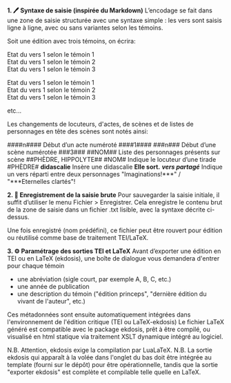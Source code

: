 **1. 🖊️ Syntaxe de saisie (inspirée du Markdown)**
L’encodage se fait dans une zone de saisie structurée avec une syntaxe simple : les vers sont saisis ligne à ligne, avec ou sans variantes selon les témoins.

Soit une édition avec trois témoins, on écrira:

Etat du vers 1 selon le témoin 1<br>
Etat du vers 1 selon le témoin 2<br>
Etat du vers 1 selon le témoin 3<br>

Etat du vers 1 selon le témoin 1<br>
Etat du vers 1 selon le témoin 2<br>
Etat du vers 1 selon le témoin 3<br>

etc...

Les changements de locuteurs, d'actes, de scènes et de listes de personnages en tête des scènes sont notés ainsi:

####n####	Début d’un acte numéroté	####1####
###n###	Début d’une scène numérotée	###3###
##NOM##	Liste des personnages présents sur scène	##PHÈDRE, HIPPOLYTE##
#NOM#	Indique le locuteur d’une tirade	#PHÈDRE#
**didascalie**	Insère une didascalie	**Elle sort.**
***vers partagé***	Indique un vers réparti entre deux personnages	"Imaginations!***" / "***Eternelles clartés"!


**2. 💾 Enregistrement de la saisie brute**
Pour sauvegarder la saisie initiale, il suffit d’utiliser le menu Fichier > Enregistrer.
Cela enregistre le contenu brut de la zone de saisie dans un fichier .txt lisible, avec la syntaxe décrite ci-dessus.

Une fois enregistré (nom prédéfini), ce fichier peut être rouvert pour édition ou réutilisé comme base de traitement TEI/LaTeX.

**3. ⚙️ Paramétrage des sorties TEI et LaTeX**
Avant d’exporter une édition en TEI ou en LaTeX (ekdosis), une boîte de dialogue vous demandera d'entrer pour chaque témoin
- une abréviation (sigle court, par exemple A, B, C, etc.)
- une année de publication
- une description du témoin ("édition princeps", "dernière édition du vivant de l'auteur", etc.)

Ces métadonnées sont ensuite automatiquement intégrées dans l'environnement de l'édition critique (TEI ou LaTeX-ekdosis)
Le fichier LaTeX généré est compatible avec le package ekdosis, prêt à être compilé, ou visualisé en html statique via traitement XSLT dynamique intégré au logiciel.

N.B. Attention, ekdosis exige la compilation par LuaLaTeX.
N.B. La sortie ekdosis qui apparaît à la volée dans l'onglet du bas doit être intégrée au template (fourni sur le dépôt) pour être opérationnelle, tandis que la sortie "exporter ekdosis" est complète et compilable telle quelle en LaTeX.
